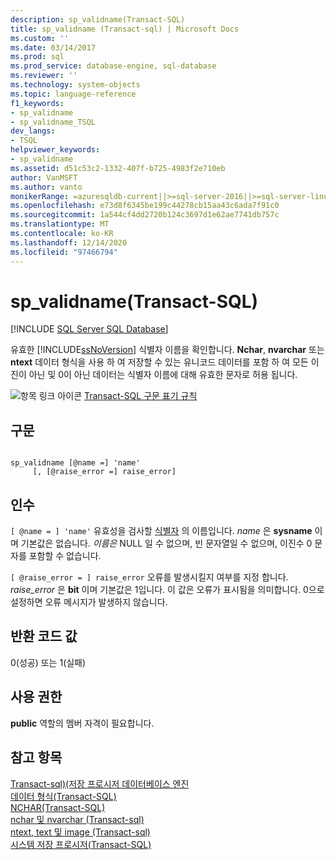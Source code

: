 ```yaml
---
description: sp_validname(Transact-SQL)
title: sp_validname (Transact-sql) | Microsoft Docs
ms.custom: ''
ms.date: 03/14/2017
ms.prod: sql
ms.prod_service: database-engine, sql-database
ms.reviewer: ''
ms.technology: system-objects
ms.topic: language-reference
f1_keywords:
- sp_validname
- sp_validname_TSQL
dev_langs:
- TSQL
helpviewer_keywords:
- sp_validname
ms.assetid: d51c53c2-1332-407f-b725-4983f2e710eb
author: VanMSFT
ms.author: vanto
monikerRange: =azuresqldb-current||>=sql-server-2016||>=sql-server-linux-2017||=azuresqldb-mi-current
ms.openlocfilehash: e73d8f6345be199c44278cb15aa43c6ada7f91c0
ms.sourcegitcommit: 1a544cf4dd2720b124c3697d1e62ae7741db757c
ms.translationtype: MT
ms.contentlocale: ko-KR
ms.lasthandoff: 12/14/2020
ms.locfileid: "97466794"
---
```

# <a name="sp_validname-transact-sql"></a>sp_validname(Transact-SQL)
[!INCLUDE [SQL Server SQL Database](../../includes/applies-to-version/sql-asdb.md)]

  유효한 [!INCLUDE[ssNoVersion](../../includes/ssnoversion-md.md)] 식별자 이름을 확인합니다. **Nchar**, **nvarchar** 또는 **ntext** 데이터 형식을 사용 하 여 저장할 수 있는 유니코드 데이터를 포함 하 여 모든 이진이 아닌 및 0이 아닌 데이터는 식별자 이름에 대해 유효한 문자로 허용 됩니다.  
  
 ![항목 링크 아이콘](../../database-engine/configure-windows/media/topic-link.gif "항목 링크 아이콘") [Transact-SQL 구문 표기 규칙](../../t-sql/language-elements/transact-sql-syntax-conventions-transact-sql.md)  
  
## <a name="syntax"></a>구문  
  
```  
  
sp_validname [@name =] 'name'   
     [, [@raise_error =] raise_error]  
```  
  
## <a name="arguments"></a>인수  
`[ @name = ] 'name'` 유효성을 검사할 [식별자](../../relational-databases/databases/database-identifiers.md) 의 이름입니다. *name* 은 **sysname** 이며 기본값은 없습니다. *이름은* NULL 일 수 없으며, 빈 문자열일 수 없으며, 이진수 0 문자를 포함할 수 없습니다.  
  
`[ @raise_error = ] raise_error` 오류를 발생시킬지 여부를 지정 합니다. *raise_error* 은 **bit** 이며 기본값은 1입니다. 이 값은 오류가 표시됨을 의미합니다. 0으로 설정하면 오류 메시지가 발생하지 않습니다.  
  
## <a name="return-code-values"></a>반환 코드 값  
 0(성공) 또는 1(실패)  
  
## <a name="permissions"></a>사용 권한  
 **public** 역할의 멤버 자격이 필요합니다.  
  
## <a name="see-also"></a>참고 항목  
 [Transact-sql&#41;&#40;저장 프로시저 데이터베이스 엔진 ](../../relational-databases/system-stored-procedures/database-engine-stored-procedures-transact-sql.md)   
 [데이터 형식&#40;Transact-SQL&#41;](../../t-sql/data-types/data-types-transact-sql.md)   
 [NCHAR&#40;Transact-SQL&#41;](../../t-sql/functions/nchar-transact-sql.md)   
 [nchar 및 nvarchar &#40;Transact-sql&#41;](../../t-sql/data-types/nchar-and-nvarchar-transact-sql.md)   
 [ntext, text 및 image &#40;Transact-sql&#41;](../../t-sql/data-types/ntext-text-and-image-transact-sql.md)   
 [시스템 저장 프로시저&#40;Transact-SQL&#41;](../../relational-databases/system-stored-procedures/system-stored-procedures-transact-sql.md)  
  
  

